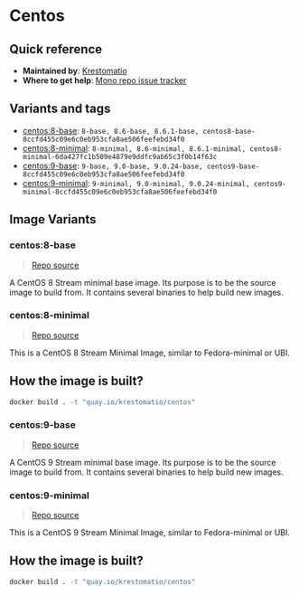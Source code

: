 # Centos
## Quick reference
- **Maintained by**:
[Krestomatio](https://krestomatio.com)
- **Where to get help**:
[Mono repo issue tracker](https://github.com/krestomatio/container_builder/issues)

## Variants and tags
- [centos:8-base](#centos8-base): `8-base, 8.6-base, 8.6.1-base, centos8-base-8ccfd455c09e6c0eb953cfa8ae506feefebd34f0`
- [centos:8-minimal](#centos8-minimal): `8-minimal, 8.6-minimal, 8.6.1-minimal, centos8-minimal-6da427fc1b509e4879e9ddfc9ab65c3f0b14f63c`
- [centos:9-base](#centos9-base): `9-base, 9.0-base, 9.0.24-base, centos9-base-8ccfd455c09e6c0eb953cfa8ae506feefebd34f0`
- [centos:9-minimal](#centos9-minimal): `9-minimal, 9.0-minimal, 9.0.24-minimal, centos9-minimal-8ccfd455c09e6c0eb953cfa8ae506feefebd34f0`


## Image Variants
### centos:8-base
> [Repo source](https://github.com/krestomatio/container_builder/tree/master/centos/centos8-base)

A CentOS 8 Stream minimal base image. Its purpose is to be the source image to build from. It contains several binaries to help build new images.

### centos:8-minimal
> [Repo source](https://github.com/krestomatio/container_builder/tree/master/centos/centos8-minimal)

This is a CentOS 8 Stream Minimal Image, similar to Fedora-minimal or UBI.

## How the image is built?
```bash
docker build . -t "quay.io/krestomatio/centos"
```

### centos:9-base
> [Repo source](https://github.com/krestomatio/container_builder/tree/master/centos/centos9-base)

A CentOS 9 Stream minimal base image. Its purpose is to be the source image to build from. It contains several binaries to help build new images.

### centos:9-minimal
> [Repo source](https://github.com/krestomatio/container_builder/tree/master/centos/centos9-minimal)

This is a CentOS 9 Stream Minimal Image, similar to Fedora-minimal or UBI.

## How the image is built?
```bash
docker build . -t "quay.io/krestomatio/centos"
```

